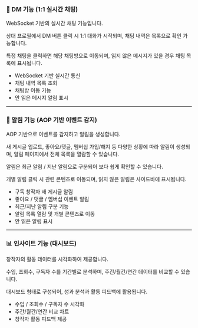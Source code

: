 ### 💬 DM 기능 (1:1 실시간 채팅)

WebSocket 기반의 실시간 채팅 기능입니다.

상대 프로필에서 DM 버튼 클릭 시 1:1 대화가 시작되며, 채팅 내역은 목록으로 확인 가능합니다.

특정 채팅을 클릭하면 해당 채팅방으로 이동되며, 읽지 않은 메시지가 있을 경우 채팅 목록에 표시됩니다.

- WebSocket 기반 실시간 통신
- 채팅 내역 목록 조회
- 채팅방 이동 기능
- 안 읽은 메시지 알림 표시

---

### 🔔 알림 기능 (AOP 기반 이벤트 감지)

AOP 기반으로 이벤트를 감지하고 알림을 생성합니다.

새 게시글 업로드, 좋아요/댓글, 멤버십 가입/해지 등 다양한 상황에 따라 알림이 생성되며, 알림 페이지에서 전체 목록을 열람할 수 있습니다.

알림은 최근 알림 / 지난 알림으로 구분되어 보다 쉽게 확인할 수 있습니다.

개별 알림 클릭 시 관련 콘텐츠로 이동되며, 읽지 않은 알림은 사이드바에 표시됩니다.

- 구독 창작자 새 게시글 알림
- 좋아요 / 댓글 / 멤버십 이벤트 알림
- 최근/지난 알림 구분 기능
- 알림 목록 열람 및 개별 콘텐츠로 이동
- 안 읽은 알림 표시

---

### 📊 인사이트 기능 (대시보드)

창작자의 활동 데이터를 시각화하여 제공합니다.

수입, 조회수, 구독자 수를 기간별로 분석하며, 주간/월간/연간 데이터를 비교할 수 있습니다.

대시보드 형태로 구성되어, 성과 분석과 활동 피드백에 활용됩니다.

- 수입 / 조회수 / 구독자 수 시각화
- 주간/월간/연간 비교 차트
- 창작자 활동 피드백 제공
